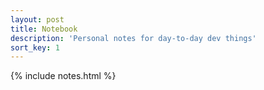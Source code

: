 ```yaml
---
layout: post
title: Notebook
description: 'Personal notes for day-to-day dev things'
sort_key: 1
---
```


{% include notes.html %}
